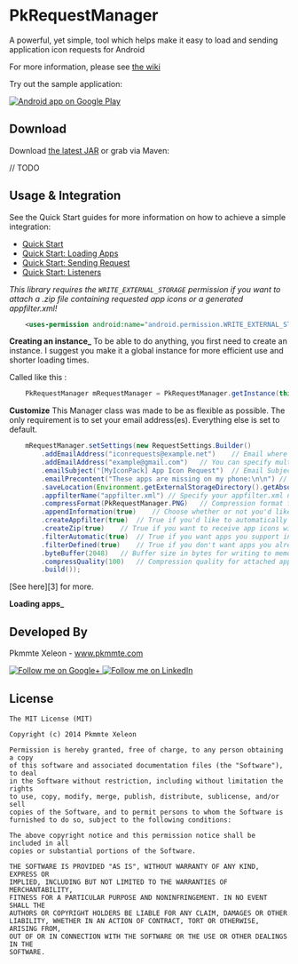 PkRequestManager
================

A powerful, yet simple, tool which helps make it easy to load and sending application icon requests for Android

For more information, please see [the wiki][1]

Try out the sample application:

<a href="https://play.google.com/store/apps/details?id=com.pk">
  <img alt="Android app on Google Play"
       src="https://developer.android.com/images/brand/en_app_rgb_wo_45.png" />
</a>

Download
--------

Download [the latest JAR][2] or grab via Maven:

// TODO


Usage & Integration
--------

See the Quick Start guides for more information on how to achieve a simple integration:

* [Quick Start](https://github.com/Pkmmte/PkRequestManager/wiki)
* [Quick Start: Loading Apps](https://github.com/Pkmmte/PkRequestManager/wiki)
* [Quick Start: Sending Request](https://github.com/Pkmmte/PkRequestManager/wiki)
* [Quick Start: Listeners](https://github.com/Pkmmte/PkRequestManager/wiki)

*This library requires the `WRITE_EXTERNAL_STORAGE` permission if you want to attach a .zip file containing requested app icons or a generated appfilter.xml!*
```xml
    <uses-permission android:name="android.permission.WRITE_EXTERNAL_STORAGE" />
```

**Creating an instance_**
To be able to do anything, you first need to create an instance. 
I suggest you make it a global instance for more efficient use and shorter loading times.

Called like this :
```java
    PkRequestManager mRequestManager = PkRequestManager.getInstance(this);
```

**Customize**
This Manager class was made to be as flexible as possible. The only requirement is to set your email address(es). Everything else is set to default.
```java
    mRequestManager.setSettings(new RequestSettings.Builder()
		.addEmailAddress("iconrequests@example.net")	// Email where the request will be sent to
		.addEmailAddress("example@gmail.com")	// You can specify multiple emails to send it to
		.emailSubject("[MyIconPack] App Icon Request")	// Email Subject
		.emailPrecontent("These apps are missing on my phone:\n\n")	// Text before the main app information
		.saveLocation(Environment.getExternalStorageDirectory().getAbsolutePath() + "/mytheme/.icon_request")	// Location to where the .zips and temporary files will be saved
		.appfilterName("appfilter.xml")	// Specify your appfilter.xml name if it's different from the standard. This will be used to filter out apps from the list.
		.compressFormat(PkRequestManager.PNG)	// Compression format for the attached app icons
		.appendInformation(true)	// Choose whether or not you'd like to receive information about the user's device such as OS version, manufacturer, model number, build, etc.
		.createAppfilter(true)	// True if you'd like to automatically generate an appfilter.xml for the requested apps
		.createZip(true)	// True if you want to receive app icons with the email
		.filterAutomatic(true)	// True if you want apps you support in your appfilter.xml to be filtered out from automatic requests
		.filterDefined(true)	// True if you don't want apps you already defined in your appfilter.xml to show up in the app list
		.byteBuffer(2048)	// Buffer size in bytes for writing to memory.
		.compressQuality(100)	// Compression quality for attached app icons
		.build());
```

[See here][3] for more.

**Loading apps_**



Developed By
--------

Pkmmte Xeleon - www.pkmmte.com

<a href="https://plus.google.com/102226057091361048952">
  <img alt="Follow me on Google+"
       src="http://data.pkmmte.com/temp/social_google_plus_logo.png" />
</a>
<a href="https://www.linkedin.com/pub/pkmmte-xeleon/7a/409/b4b/">
  <img alt="Follow me on LinkedIn"
       src="http://data.pkmmte.com/temp/social_linkedin_logo.png" />
</a>

License
--------

    The MIT License (MIT)
    
    Copyright (c) 2014 Pkmmte Xeleon
    
    Permission is hereby granted, free of charge, to any person obtaining a copy
    of this software and associated documentation files (the "Software"), to deal
    in the Software without restriction, including without limitation the rights
    to use, copy, modify, merge, publish, distribute, sublicense, and/or sell
    copies of the Software, and to permit persons to whom the Software is
    furnished to do so, subject to the following conditions:
    
    The above copyright notice and this permission notice shall be included in all
    copies or substantial portions of the Software.
    
    THE SOFTWARE IS PROVIDED "AS IS", WITHOUT WARRANTY OF ANY KIND, EXPRESS OR
    IMPLIED, INCLUDING BUT NOT LIMITED TO THE WARRANTIES OF MERCHANTABILITY,
    FITNESS FOR A PARTICULAR PURPOSE AND NONINFRINGEMENT. IN NO EVENT SHALL THE
    AUTHORS OR COPYRIGHT HOLDERS BE LIABLE FOR ANY CLAIM, DAMAGES OR OTHER
    LIABILITY, WHETHER IN AN ACTION OF CONTRACT, TORT OR OTHERWISE, ARISING FROM,
    OUT OF OR IN CONNECTION WITH THE SOFTWARE OR THE USE OR OTHER DEALINGS IN THE
    SOFTWARE.


 [1]: http://pkmmte.com//TODO
 [2]: http://pkmmte.com//TODO